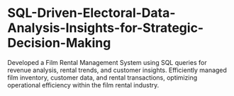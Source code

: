 # SQL-Driven-Electoral-Data-Analysis-Insights-for-Strategic-Decision-Making
Developed a Film Rental Management System using SQL queries for revenue analysis, rental trends, and customer insights. Efficiently managed film inventory, customer data, and rental transactions, optimizing operational efficiency within the film rental industry.
